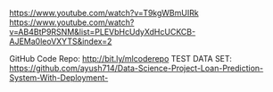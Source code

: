 https://www.youtube.com/watch?v=T9kgWBmUIRk
https://www.youtube.com/watch?v=AB4BtP9RSNM&list=PLEVbHcUdyXdHcUCKCB-AJEMa0leoVXYTS&index=2

GitHub Code Repo: http://bit.ly/mlcoderepo
TEST DATA SET:  https://github.com/ayush714/Data-Science-Project-Loan-Prediction-System-With-Deployment-
